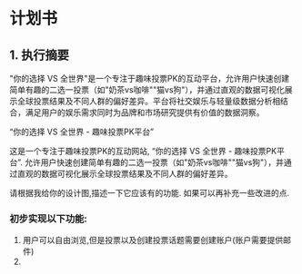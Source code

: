 # 计划书

## 1. 执行摘要

"你的选择 VS 全世界"是一个专注于趣味投票PK的互动平台，允许用户快速创建简单有趣的二选一投票（如"奶茶vs咖啡""猫vs狗"），并通过直观的数据可视化展示全球投票结果及不同人群的偏好差异。平台将社交娱乐与轻量级数据分析相结合，满足用户的娱乐需求同时为品牌和市场研究提供有价值的数据洞察。


“你的选择 VS 全世界 - 趣味投票PK平台”

这是一个专注于趣味投票PK的互动网站, “你的选择 VS 全世界 - 趣味投票PK平台”.
允许用户快速创建简单有趣的二选一投票（如"奶茶vs咖啡""猫vs狗"），并通过直观的数据可视化展示全球投票结果及不同人群的偏好差异。

请根据我给你的设计图,描述一下它应该有的功能. 
如果可以再补充一些改进的点.
### 初步实现以下功能:
1. 用户可以自由浏览,但是投票以及创建投票话题需要创建账户(账户需要提供邮件)
2. 
